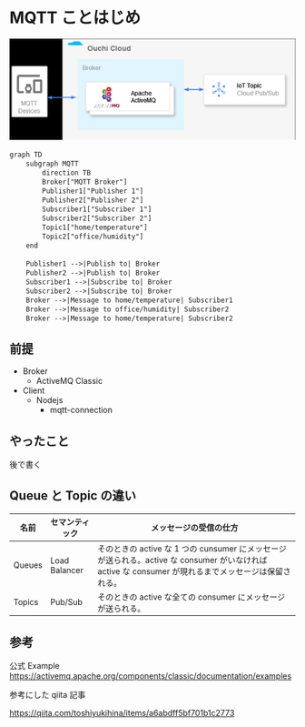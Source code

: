 # MQTT ことはじめ

![](img/10_mqtt_diagram.drawio.png)

```mermaid
graph TD
    subgraph MQTT
        direction TB
        Broker["MQTT Broker"]
        Publisher1["Publisher 1"]
        Publisher2["Publisher 2"]
        Subscriber1["Subscriber 1"]
        Subscriber2["Subscriber 2"]
        Topic1["home/temperature"]
        Topic2["office/humidity"]
    end

    Publisher1 -->|Publish to| Broker
    Publisher2 -->|Publish to| Broker
    Subscriber1 -->|Subscribe to| Broker
    Subscriber2 -->|Subscribe to| Broker
    Broker -->|Message to home/temperature| Subscriber1
    Broker -->|Message to office/humidity| Subscriber2
    Broker -->|Message to home/temperature| Subscriber2
```

## 前提

- Broker
  - ActiveMQ Classic
- Client
  - Nodejs
    - mqtt-connection

## やったこと

後で書く

## Queue と Topic の違い

| 名前   | セマンティック | メッセージの受信の仕方                                                                                                                               |
| ------ | -------------- | ---------------------------------------------------------------------------------------------------------------------------------------------------- |
| Queues | Load Balancer  | そのときの active な 1 つの cunsumer にメッセージが送られる。active な consumer がいなければ active な consumer が現れるまでメッセージは保留される。 |
| Topics | Pub/Sub        | そのときの active な全ての consumer にメッセージが送られる。                                                                                         |

## 参考

公式 Example
https://activemq.apache.org/components/classic/documentation/examples

参考にした qiita 記事

https://qiita.com/toshiyukihina/items/a6abdff5bf701b1c2773
